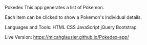 Pokedex
This app generates a list of Pokemon.

Each item can be clicked to show a Pokemon's individual details.

Languages and Tools:
HTML
CSS
JavaScript
jQuery
Bootstrap

Live Version:
https://micahglausier.github.io/Pokedex-app/
